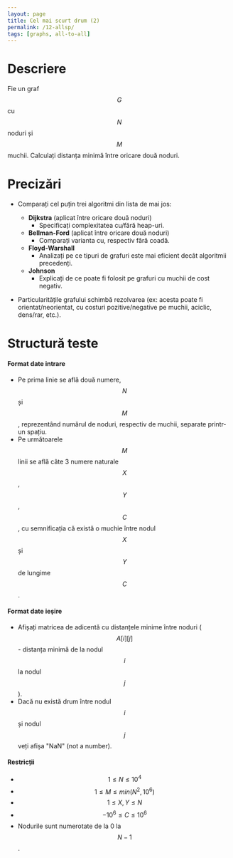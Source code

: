 ```yaml
---
layout: page
title: Cel mai scurt drum (2)
permalink: /12-allsp/
tags: [graphs, all-to-all]
---
```


# Descriere

Fie un graf $$G$$ cu $$N$$ noduri și $$M$$ muchii. Calculați distanța minimă între oricare două noduri. 

# Precizări

- Comparați cel puțin trei algoritmi din lista de mai jos:
    - **Dijkstra** (aplicat între oricare două noduri)
      - Specificați complexitatea cu/fără heap-uri.
    - **Bellman-Ford** (aplicat între oricare două noduri)
      - Comparați varianta cu, respectiv fără coadă.
    - **Floyd-Warshall**
      - Analizați pe ce tipuri de grafuri este mai eficient decât algoritmii precedenți. 
    - **Johnson**
      - Explicați de ce poate fi folosit pe grafuri cu muchii de cost negativ.

- Particularitățile grafului schimbă rezolvarea (ex: acesta poate fi orientat/neorientat, cu costuri pozitive/negative pe
  muchii, aciclic, dens/rar, etc.).

# Structură teste

#### Format date intrare

- Pe prima linie se află două numere, $$N$$ și $$M$$, reprezentând numărul de noduri, respectiv de muchii, separate printr-un spațiu.
- Pe următoarele $$M$$ linii se află câte 3 numere naturale $$X$$, $$Y$$, $$C$$, cu semnificația că există o muchie între nodul $$X$$ și $$Y$$
  de lungime $$C$$.

#### Format date ieșire

- Afișați matricea de adicentă cu distanțele minime între noduri ($$A[i][j]$$ - distanța minimă de la nodul $$i$$ la nodul $$j$$).
- Dacă nu există drum între nodul $$i$$ și nodul $$j$$ veți afișa "NaN" (not a number).

#### Restricții

- $$ 1 \leq N \leq 10^4$$
- $$ 1 \leq M \leq min(N^2, 10^6)$$
- $$ 1 \leq X, Y \leq N$$
- $$ -10^6 \leq C \leq 10^6$$
- Nodurile sunt numerotate de la 0 la $$N-1$$.
